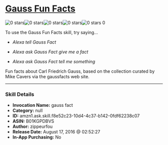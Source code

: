 # [Gauss Fun Facts](http://alexa.amazon.com/#skills/amzn1.ask.skill.f8e52c23-10d4-4c37-b142-0fdf62238c07)
![0 stars](../../images/ic_star_border_black_18dp_1x.png)![0 stars](../../images/ic_star_border_black_18dp_1x.png)![0 stars](../../images/ic_star_border_black_18dp_1x.png)![0 stars](../../images/ic_star_border_black_18dp_1x.png)![0 stars](../../images/ic_star_border_black_18dp_1x.png) 0

To use the Gauss Fun Facts skill, try saying...

* *Alexa tell Gauss Fact*

* *Alexa ask Gauss Fact give me a fact*

* *Alexa ask Gauss Fact tell me something*

Fun facts about Carl Friedrich Gauss, based on the collection curated by Mike Cavers via the gaussfacts web site.

***

### Skill Details

* **Invocation Name:** gauss fact
* **Category:** null
* **ID:** amzn1.ask.skill.f8e52c23-10d4-4c37-b142-0fdf62238c07
* **ASIN:** B01KGPDBVS
* **Author:** zippeurfou
* **Release Date:** August 17, 2016 @ 02:52:27
* **In-App Purchasing:** No
